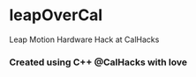 leapOverCal
===========

Leap Motion Hardware Hack at CalHacks

### Created using C++ @CalHacks with love 
